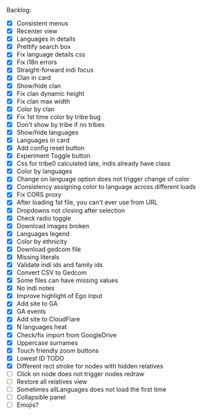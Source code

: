 Backlog:  
- [x] Consistent menus
- [x] Recenter view
- [x] Languages in details
- [x] Prettify search box
- [x] Fix language details css
- [x] Fix i18n errors
- [x] Straight-forward indi focus
- [x] Clan in card
- [x] Show/hide clan
- [x] Fix clan dynamic height
- [x] Fix clan max width
- [x] Color by clan
- [x] Fix 1st time color by tribe bug
- [x] Don't show by tribe if no tribes
- [x] Show/hide languages
- [x] Languages in card
- [x] Add config reset button
- [x] Experiment Toggle button
- [x] Css for tribe0 calculated late, indis already have class
- [x] Color by languages
- [x] Change on language option does not trigger change of color
- [x] Consistency assigning color to language across different loads
- [x] Fix CORS proxy
- [x] After loading 1st file, you can't ever use from URL
- [x] Dropdowns not closing after selection
- [x] Check radio toggle
- [x] Download images broken
- [x] Languages legend
- [x] Color by ethnicity
- [x] Download gedcom file
- [x] Missing literals
- [x] Validate indi ids and family ids
- [x] Convert CSV to Gedcom
- [x] Some files can have missing values
- [x] No indi notes
- [x] Improve highlight of Ego input
- [x] Add site to GA
- [x] GA events
- [x] Add site to CloudFlare
- [x] N languages heat
- [x] Check/fix import from GoogleDrive
- [x] Uppercase surnames
- [x] Touch friendly zoom buttons
- [x] Lowest ID TODO
- [x] Different rect stroke for nodes with hidden relatives
- [ ] Click on node does not trigger nodes redraw
- [ ] Restore all relatives view
- [ ] Sometimes allLanguages does not load the first time
- [ ] Collapsible panel
- [ ] Emojis?
